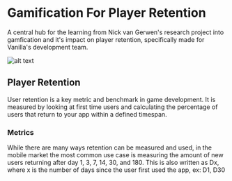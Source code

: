 # Gamification For Player Retention
A central hub for the learning from Nick van Gerwen's research project into gamfication and it's impact on player retention, specifically made for Vanilla's development team.

![alt text](https://www.jonathan-petitcolas.com/img/posts/ascii-art-converter/homer.png)


## Player Retention
User retention is a key metric and benchmark in game development. It is measured by looking at first time users and calculating the percentage of users that return to your app within a defined timespan. 

### Metrics
While there are many ways retention can be measured and used, in the mobile market the most common use case is measuring the amount of new users returning after day 1, 3, 7, 14, 30, and 180.
This is also written as Dx, where x is the number of days since the user first used the app, ex: D1, D30



